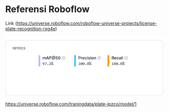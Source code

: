 # Referensi Roboflow

Link (https://universe.roboflow.com/roboflow-universe-projects/license-plate-recognition-rxg4e)

![alt text](image.png)

https://universe.roboflow.com/traningdata/plate-jpzco/model/1

